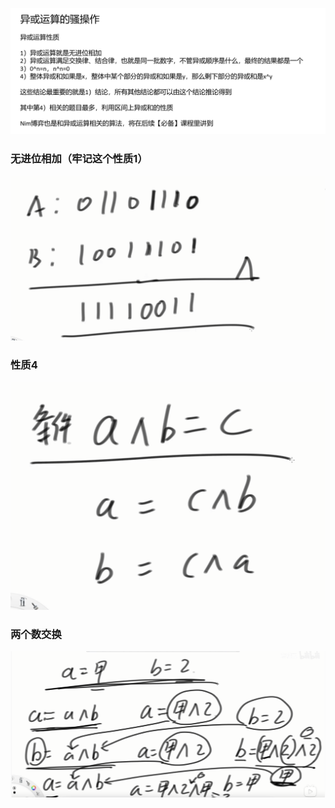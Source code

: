 ![image-20240708171139774](assets/image-20240708171139774.png)

### 无进位相加（牢记这个性质1）

![image-20240708171200067](assets/image-20240708171200067.png)

### 性质4

![image-20240708171608227](assets/image-20240708171608227.png)



### 两个数交换

![image-20240708172251081](assets/image-20240708172251081.png)
